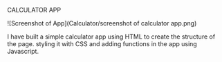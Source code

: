 CALCULATOR APP

![Screenshot of App](Calculator/screenshot of calculator app.png)


I have built a simple calculator app using HTML to create the structure of the page.
styling it with CSS and
adding functions in the app using Javascript.
